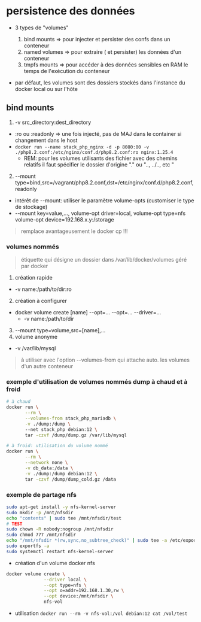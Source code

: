 # persistence des données

* 3 types de "volumes"
  1. bind mounts => pour injecter et persister des confs dans un conteneur
  2. named volumes => pour extraire ( et persister) les données d'un conteneur
  3. tmpfs mounts => pour accéder à des données sensibles en RAM le temps de l'exécution du conteneur

* par défaut, les volumes sont des dossiers stockés dans l'instance du docker local ou sur l'hôte

## bind mounts

1. -v src_directory:dest_directory
  * :ro ou :readonly => une fois injecté, pas de MAJ dans le container si changement dans le host
  * `docker run --name stack_php_nginx -d -p 8080:80 -v ./php8.2.conf:/etc/nginx/conf.d/php8.2.conf:ro nginx:1.25.4`
    * REM: pour les volumes utilisants des fichier avec des chemins relatifs il faut spécifier le dossier d'origine "." ou ".., ../.., etc "

2. --mount type=bind,src=/vagrant/php8.2.conf,dst=/etc/nginx/conf.d/php8.2.conf,readonly
  * intérêt de --mount: utiliser le paramètre volume-opts (customiser le type de stockage)
  *  --mount key=value,...,
            volume-opt driver=local,
            volume-opt type=nfs
            volume-opt device=192.168.x.y:/storage

> remplace avantageusement le docker cp !!!

### volumes nommés

> étiquette qui désigne un dossier dans /var/lib/docker/volumes géré par docker

1. création rapide
  * -v name:/path/to/dir:ro
2. création à configurer
  * docker volume create [name] --opt=... --opt=... --driver=...
    + -v name:/path/to/dir
3. --mount type=volume,src=[name],...
4. volume anonyme
  * -v /var/lib/mysql
  > à utiliser avec l'option --volumes-from qui attache auto. les volumes d'un autre conteneur

### exemple d'utilisation de volumes nommés dump à chaud et à froid
```bash
# à chaud
docker run \
       --rm \
       --volumes-from stack_php_mariadb \
       -v ./dump:/dump \ 
       --net stack_php debian:12 \
       tar -czvf /dump/dump.gz /var/lib/mysql
```

```bash
# à froid: utilisation du volume nommé
docker run \
       --rm \
       --network none \
       -v db_data:/data \
       -v ./dump:/dump debian:12 \
       tar -czvf /dump/dump_cold.gz /data
```

### exemple de partage nfs
```bash
sudo apt-get install -y nfs-kernel-server
sudo mkdir -p /mnt/nfsdir
echo "contents" | sudo tee /mnt/nfsdir/test
# TEST
sudo chown -R nobody:nogroup /mnt/nfsdir
sudo chmod 777 /mnt/nfsdir
echo "/mnt/nfsdir *(rw,sync,no_subtree_check)" | sudo tee -a /etc/exports
sudo exportfs -a
sudo systemctl restart nfs-kernel-server
```

* création d'un volume docker nfs

```bash
docker volume create \
              --driver local \
              --opt type=nfs \
              --opt o=addr=192.168.1.30,rw \
              --opt device:/mnt/nfsdir \
              nfs-vol
```

* utilisation
`docker run --rm -v nfs-vol:/vol debian:12 cat /vol/test`






